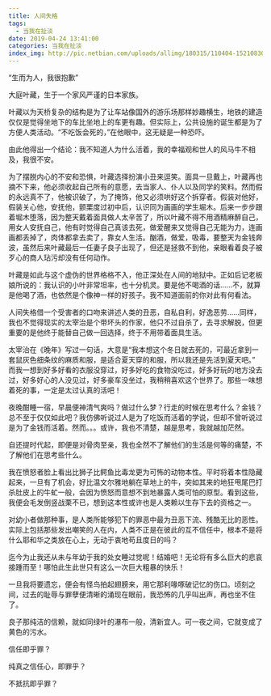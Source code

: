 ```yaml
---
title: 人间失格
tags:
  - 当我在扯淡
date: 2019-04-24 13:41:00
categories: 当我在扯淡
index_img: http://pic.netbian.com/uploads/allimg/180315/110404-1521083044b19d.jpg
---
```

“生而为人，我很抱歉”
<!-- more -->

大庭叶藏，生于一个家风严谨的日本家族。

叶藏以为天桥复杂的结构是为了让车站像国外的游乐场那样妙趣横生，地铁的建造仅仅是觉得坐地下的车比坐地上的车更有趣。但实际上，公共设施的诞生都是为了方便人类活动。“不吃饭会死的，”在他眼中，这无疑是一种恐吓。

由此他得出一个结论：我不知道人为什么活着，我的幸福观和世人的风马牛不相及，我很不安。

为了摆脱内心的不安和恐惧，叶藏选择扮演小丑来逗笑。面具一旦戴上，叶藏再也摘不下来，他必须收起自己所有的意愿，去当家人、仆人以及同学的笑料。然而假的永远真不了，他被识破了，为了掩饰，他又必须哄好这个拆穿者。假装对他好，假装关心他，安抚他，颤栗度过初中后，认识同为画画的学生堀木。后来一步步跟着堀木堕落，因为整天戴着面具做人太辛苦了，所以叶藏不得不用酒精麻醉自己，用女人安抚自己，他有时觉得自己真该去死，做爱醒来又觉得自己无能为力，连画画都丢掉了，肉体都拿去卖了，靠女人生活。酗酒，做爱，吸毒，要整天为金钱奔波，虽然后来叶藏最后一任妻子良子出现了，但还是拯救不到他，亲眼看着良子被歹心的商人玷污却没有任何动作。

叶藏是如此与这个虚伪的世界格格不入，他正深处在人间的地狱中。正如后记老板娘所说的：我认识的小叶非常坦率，也十分机灵。要是他不喝酒的话……不，就算是他喝了酒，也依然是个像神一样的好孩子。我不知道面前的你对此有何看法。

人间失格借一个受害者的口吻来讲述人类的丑恶，自私自利，好逸恶劳……同样，我也不觉得现实的太宰治是个带坏头的作家，他只不过自杀了，去寻求解脱，但更重要的是他终于能替自己做一回选择，终于不用带着面具生活。

太宰治在《晚年》写过一句话，大意是“我本想这个冬日就去死的，可最近拿到一套鼠灰色细条纹的麻质和服，是适合夏天穿的和服，所以我还是先活到夏天吧。” 而我一想到好多好看的衣服没穿过，好多好吃的食物没吃过，好多好玩的地方没去过，好多好心的人没见过，好多豪车没坐过，我稍稍喜欢这个世界了。那些一味想着死的事，一定是太过认真的活吧！

夜晚酣睡一宿，早晨便神清气爽吗？做过什么梦？行走的时候在思考什么？金钱？总不至于仅仅如此吧？我仿佛听说过人是为了吃饭而活着的学说，但却不曾听说过是为了金钱而活着。然而。。。或许，我也不清楚，越是思考，我就越加茫然。

自还提时代起，即便是对骨肉至亲，我也全然不了解他们的生活是何等的痛楚，不了解他们在思考些什么。

我在愤怒者脸上看出比狮子比鳄鱼比毒龙更为可怖的动物本性。平时将着本性隐藏起来，一旦有了机会，好比温文尔雅地躺在草地上的牛，突如其来的地狂甩尾巴打杀肚皮上的牛虻一般，会因为愤怒而意想不到地暴露人类可怕的原型。看到这些，我便会毛发倒竖战栗不已，想到这本性或许也是人类赖以生存下去的资格之一。

对幼小者做那种事，是人类所能够犯下的罪恶中最为丑恶下流、残酷无比的恶性。 实际上包括那些发出嘲笑的人在内，人类不正是在彼此的互不信任中，根本不是将什么耶和华之类放在心上，无动于衷地苟且度日的吗？

迄今为止我还从未与年幼于我的处女睡过觉呢！结婚吧！无论将有多么巨大的悲哀接踵而至！哪怕此生此世只有这么一次巨大粗暴的快乐！

一旦我将要遗忘，便会有怪鸟拍起翅膀来，用它那利喙啄破记忆的伤口。顷刻之间，过去的耻辱与罪孽便清晰的涌现在眼前，我恐怖的几乎叫出声，再也坐不住了。

良子那纯洁的信赖，就如同绿叶的瀑布一般，清新宜人。可一夜之间，它就变成了黄色的污水。

信任即乎罪？

纯真之信任心，即罪乎？

不抵抗即乎罪？
